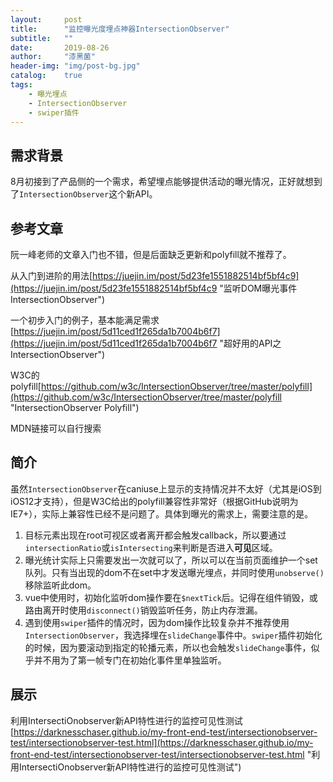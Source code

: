 ```yaml
---
layout:     post
title:      "监控曝光度埋点神器IntersectionObserver"
subtitle:   ""
date:       2019-08-26
author:     "漆黑菌"
header-img: "img/post-bg.jpg"
catalog:    true
tags:
    - 曝光埋点
    - IntersectionObserver
    - swiper插件
---
```



## 需求背景
8月初接到了产品侧的一个需求，希望埋点能够提供活动的曝光情况，正好就想到了`IntersectionObserver`这个新API。

## 参考文章
阮一峰老师的文章入门也不错，但是后面缺乏更新和polyfill就不推荐了。

从入门到进阶的用法[https://juejin.im/post/5d23fe1551882514bf5bf4c9](https://juejin.im/post/5d23fe1551882514bf5bf4c9 "监听DOM曝光事件 IntersectionObserver")

一个初步入门的例子，基本能满足需求[https://juejin.im/post/5d11ced1f265da1b7004b6f7](https://juejin.im/post/5d11ced1f265da1b7004b6f7 "超好用的API之IntersectionObserver")

W3C的polyfill[https://github.com/w3c/IntersectionObserver/tree/master/polyfill](https://github.com/w3c/IntersectionObserver/tree/master/polyfill "IntersectionObserver Polyfill")

MDN链接可以自行搜索


## 简介
虽然`IntersectionObserver`在caniuse上显示的支持情况并不太好（尤其是iOS到iOS12才支持），但是W3C给出的polyfill兼容性非常好（根据GitHub说明为IE7+），实际上兼容性已经不是问题了。具体到曝光的需求上，需要注意的是。
1. 目标元素出现在root可视区或者离开都会触发callback，所以要通过`intersectionRatio`或`isIntersecting`来判断是否进入**可见**区域。
2. 曝光统计实际上只需要发出一次就可以了，所以可以在当前页面维护一个set队列。只有当出现的dom不在set中才发送曝光埋点，并同时使用`unobserve()`移除监听此dom。
3. vue中使用时，初始化监听dom操作要在`$nextTick`后。记得在组件销毁，或路由离开时使用`disconnect()`销毁监听任务，防止内存泄漏。
4. 遇到使用`swiper`插件的情况时，因为dom操作比较复杂并不推荐使用`IntersectionObserver`，我选择埋在`slideChange`事件中。`swiper`插件初始化的时候，因为要滚动到指定的轮播元素，所以也会触发`slideChange`事件，似乎并不用为了第一帧专门在初始化事件里单独监听。

## 展示
利用IntersectiOnobserver新API特性进行的监控可见性测试[https://darknesschaser.github.io/my-front-end-test/intersectionobserver-test/intersectionobserver-test.html](https://darknesschaser.github.io/my-front-end-test/intersectionobserver-test/intersectionobserver-test.html "利用IntersectiOnobserver新API特性进行的监控可见性测试")
